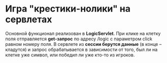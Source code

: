 # Игра "крестики-нолики" на сервлетах

Основной функционал реализован в **LogicServlet**. При клике на клетку поля отправляется **get-запрос** по адресу /logic c параметром click равном номеру поля. В сервлете из **сессии берутся данные** (в конце – кладутся) и запрос обрабатывается в зависимости от того, был ли на клетке уже символ, или победил ли уже кто-то из игроков. 
